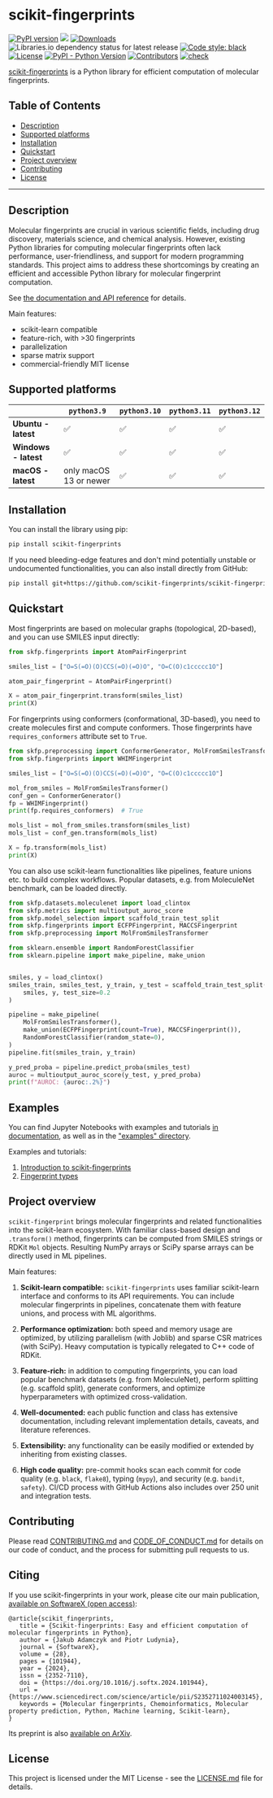 # scikit-fingerprints

[![PyPI version](https://badge.fury.io/py/scikit-fingerprints.svg)](https://badge.fury.io/py/scikit-fingerprints)
[![](https://img.shields.io/pypi/dm/scikit-fingerprints)](https://pypi.org/project/scikit-fingerprints/)
[![Downloads](https://static.pepy.tech/badge/scikit-fingerprints)](https://pepy.tech/project/scikit-fingerprints)
![Libraries.io dependency status for latest release](https://img.shields.io/librariesio/release/pypi/scikit-fingerprints)
[![Code style: black](https://img.shields.io/badge/code%20style-black-000000.svg)](https://github.com/psf/black)
[![License](https://img.shields.io/badge/license-MIT-blue)](LICENSE.md)
[![PyPI - Python Version](https://img.shields.io/pypi/pyversions/scikit-fingerprints.svg)](https://pypi.org/project/scikit-fingerprints/)
[![Contributors](https://img.shields.io/github/contributors/scikit-fingerprints/scikit-fingerprints)](https://github.com/scikit-fingerprints/scikit-fingerprints/graphs/contributors)
[![check](https://github.com/scikit-fingerprints/scikit-fingerprints/actions/workflows/python-test.yml/badge.svg)](https://github.com/scikit-fingerprints/scikit-fingerprints/actions/workflows/python-test.yml)

[scikit-fingerprints](https://scikit-fingerprints.github.io/scikit-fingerprints/) is a Python library for efficient
computation of molecular fingerprints.

## Table of Contents

- [Description](#description)
- [Supported platforms](#supported-platforms)
- [Installation](#installation)
- [Quickstart](#quickstart)
- [Project overview](#project-overview)
- [Contributing](#contributing)
- [License](#license)

---

## Description

Molecular fingerprints are crucial in various scientific fields, including drug discovery, materials science, and
chemical analysis. However, existing Python libraries for computing molecular fingerprints often lack performance,
user-friendliness, and support for modern programming standards. This project aims to address these shortcomings by
creating an efficient and accessible Python library for molecular fingerprint computation.

See [the documentation and API reference](https://scikit-fingerprints.github.io/scikit-fingerprints/) for details.

Main features:
- scikit-learn compatible
- feature-rich, with >30 fingerprints
- parallelization
- sparse matrix support
- commercial-friendly MIT license

## Supported platforms

|                      | `python3.9`            | `python3.10` | `python3.11` | `python3.12` |
|----------------------|------------------------|--------------|--------------|--------------|
| **Ubuntu - latest**  | ✅                      | ✅            | ✅            | ✅            |
| **Windows - latest** | ✅                      | ✅            | ✅            | ✅            |
| **macOS - latest**   | only macOS 13 or newer | ✅            | ✅            | ✅            |

## Installation

You can install the library using pip:

```bash
pip install scikit-fingerprints
```

If you need bleeding-edge features and don't mind potentially unstable or undocumented functionalities,
you can also install directly from GitHub:
```bash
pip install git+https://github.com/scikit-fingerprints/scikit-fingerprints.git
```

## Quickstart

Most fingerprints are based on molecular graphs (topological, 2D-based), and you can use SMILES
input directly:
```python
from skfp.fingerprints import AtomPairFingerprint

smiles_list = ["O=S(=O)(O)CCS(=O)(=O)O", "O=C(O)c1ccccc1O"]

atom_pair_fingerprint = AtomPairFingerprint()

X = atom_pair_fingerprint.transform(smiles_list)
print(X)
```

For fingerprints using conformers (conformational, 3D-based), you need to create molecules first
and compute conformers. Those fingerprints have `requires_conformers` attribute set
to `True`.
```python
from skfp.preprocessing import ConformerGenerator, MolFromSmilesTransformer
from skfp.fingerprints import WHIMFingerprint

smiles_list = ["O=S(=O)(O)CCS(=O)(=O)O", "O=C(O)c1ccccc1O"]

mol_from_smiles = MolFromSmilesTransformer()
conf_gen = ConformerGenerator()
fp = WHIMFingerprint()
print(fp.requires_conformers)  # True

mols_list = mol_from_smiles.transform(smiles_list)
mols_list = conf_gen.transform(mols_list)

X = fp.transform(mols_list)
print(X)
```

You can also use scikit-learn functionalities like pipelines, feature unions
etc. to build complex workflows. Popular datasets, e.g. from MoleculeNet benchmark,
can be loaded directly.
```python
from skfp.datasets.moleculenet import load_clintox
from skfp.metrics import multioutput_auroc_score
from skfp.model_selection import scaffold_train_test_split
from skfp.fingerprints import ECFPFingerprint, MACCSFingerprint
from skfp.preprocessing import MolFromSmilesTransformer

from sklearn.ensemble import RandomForestClassifier
from sklearn.pipeline import make_pipeline, make_union


smiles, y = load_clintox()
smiles_train, smiles_test, y_train, y_test = scaffold_train_test_split(
    smiles, y, test_size=0.2
)

pipeline = make_pipeline(
    MolFromSmilesTransformer(),
    make_union(ECFPFingerprint(count=True), MACCSFingerprint()),
    RandomForestClassifier(random_state=0),
)
pipeline.fit(smiles_train, y_train)

y_pred_proba = pipeline.predict_proba(smiles_test)
auroc = multioutput_auroc_score(y_test, y_pred_proba)
print(f"AUROC: {auroc:.2%}")
```

## Examples

You can find Jupyter Notebooks with examples and tutorials [in documentation](https://scikit-fingerprints.github.io/scikit-fingerprints/examples.html),
as well as in the ["examples" directory](https://github.com/scikit-fingerprints/scikit-fingerprints/tree/master/examples).

Examples and tutorials:
1. [Introduction to scikit-fingerprints](examples/01_skfp_introduction.ipynb)
2. [Fingerprint types](examples/02_fingerprint_types.ipynb)

## Project overview

`scikit-fingerprint` brings molecular fingerprints and related functionalities into
the scikit-learn ecosystem. With familiar class-based design and `.transform()` method,
fingerprints can be computed from SMILES strings or RDKit `Mol` objects. Resulting NumPy
arrays or SciPy sparse arrays can be directly used in ML pipelines.

Main features:

1. **Scikit-learn compatible:** `scikit-fingerprints` uses familiar scikit-learn
   interface  and conforms to its API requirements. You can include molecular
   fingerprints in pipelines, concatenate them with feature unions, and process with
   ML algorithms.

2. **Performance optimization:** both speed and memory usage are optimized, by
   utilizing parallelism (with Joblib) and sparse CSR matrices (with SciPy). Heavy
   computation is typically relegated to C++ code of RDKit.

3. **Feature-rich:** in addition to computing fingerprints, you can load popular
   benchmark  datasets (e.g. from MoleculeNet), perform splitting (e.g. scaffold
   split), generate conformers, and optimize hyperparameters with optimized cross-validation.

4. **Well-documented:** each public function and class has extensive documentation,
   including relevant implementation details, caveats, and literature references.

5. **Extensibility:** any functionality can be easily modified or extended by
   inheriting from existing classes.

6. **High code quality:** pre-commit hooks scan each commit for code quality (e.g. `black`,
   `flake8`), typing (`mypy`), and security (e.g. `bandit`, `safety`). CI/CD process with
   GitHub Actions also includes over 250 unit and integration tests.

## Contributing

Please read [CONTRIBUTING.md](CONTRIBUTING.md) and [CODE_OF_CONDUCT.md](CODE_OF_CONDUCT.md) for details on our code of
conduct, and the process for submitting pull requests to us.

## Citing

If you use scikit-fingerprints in your work, please cite our main publication, 
[available on SoftwareX (open access)](https://doi.org/10.1016/j.softx.2024.101944):
```
@article{scikit_fingerprints,
   title = {Scikit-fingerprints: Easy and efficient computation of molecular fingerprints in Python},
   author = {Jakub Adamczyk and Piotr Ludynia},
   journal = {SoftwareX},
   volume = {28},
   pages = {101944},
   year = {2024},
   issn = {2352-7110},
   doi = {https://doi.org/10.1016/j.softx.2024.101944},
   url = {https://www.sciencedirect.com/science/article/pii/S2352711024003145},
   keywords = {Molecular fingerprints, Chemoinformatics, Molecular property prediction, Python, Machine learning, Scikit-learn},
}
```

Its preprint is also [available on ArXiv](https://arxiv.org/abs/2407.13291).

## License

This project is licensed under the MIT License - see the [LICENSE.md](LICENSE.md) file for details.
